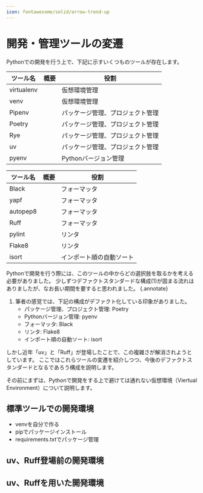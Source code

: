 ```yaml
---
icon: fontawesome/solid/arrow-trend-up
---
```


# 開発・管理ツールの変遷

Pythonでの開発を行う上で、下記に示すいくつものツールが存在します。

| ツール名   | 概要 | 役割                             |
| ---------- | ---- | -------------------------------- |
| virtualenv |      | 仮想環境管理                     |
| venv       |      | 仮想環境管理                     |
| Pipenv     |      | パッケージ管理、プロジェクト管理 |
| Poetry     |      | パッケージ管理、プロジェクト管理 |
| Rye        |      | パッケージ管理、プロジェクト管理 |
| uv         |      | パッケージ管理、プロジェクト管理 |
| pyenv      |      | Pythonバージョン管理             |

| ツール名 | 概要 | 役割                     |
| -------- | ---- | ------------------------ |
| Black    |      | フォーマッタ             |
| yapf     |      | フォーマッタ             |
| autopep8 |      | フォーマッタ             |
| Ruff     |      | フォーマッタ             |
| pylint   |      | リンタ                   |
| Flake8   |      | リンタ                   |
| isort    |      | インポート順の自動ソート |

Pythonで開発を行う際には、このツールの中からどの選択肢を取るかを考える必要がありました。
少しずつデファクトスタンダードな構成(1)が固まる流れはありましたが、なお長い期間を要すると思われました。
{.annotate}

1. 筆者の感覚では、下記の構成がデファクト化している印象がありました。
    - パッケージ管理、プロジェクト管理: Poetry
    - Pythonバージョン管理: pyenv
    - フォーマッタ: Black
    - リンタ: Flake8
    - インポート順の自動ソート: isort

しかし近年「uv」と「Ruff」が登場したことで、この複雑さが解消されようとしています。
ここではこれらツールの変遷を紹介しつつ、今後のデファクトスタンダードとなるであろう構成を説明します。

その前にまずは、Pythonで開発をする上で避けては通れない仮想環境（Viertual Environment）について説明します。

## 標準ツールでの開発環境

- venvを自分で作る
- pipでパッケージインストール
- requirements.txtでパッケージ管理

## uv、Ruff登場前の開発環境

## uv、Ruffを用いた開発環境
